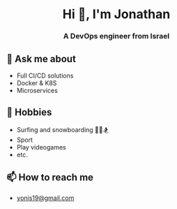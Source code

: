 <h1 align="center">Hi 👋, I'm Jonathan</h1>
<h3 align="center">A DevOps engineer from Israel</h3>

## 💬 Ask me about
- Full CI/CD solutions 
- Docker & K8S
- Microservices

## 📅 Hobbies
- Surfing and snowboarding 🏄‍♂️🏂
- Sport 
- Play videogames
- etc.
## 📫 How to reach me
- yonis19@gmail.com

